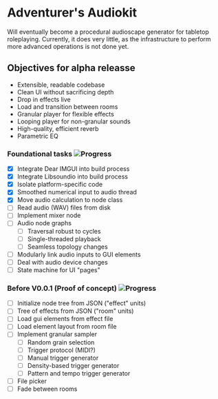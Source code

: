 # Adventurer's Audiokit

Will eventually become a procedural audioscape generator for tabletop roleplaying.
Currently, it does very little, as the infrastructure to perform more advanced operations is not done yet.

## Objectives for alpha releasse
- Extensible, readable codebase
- Clean UI without sacrificing depth
- Drop in effects live
- Load and transition between rooms
- Granular player for flexible effects
- Looping player for non-granular sounds
- High-quality, efficient reverb
- Parametric EQ


### Foundational tasks ![Progress](https://progress-bar.dev/5/?scale=14&title=progress&color=babaca&suffix=%2F14)
- [x] Integrate Dear IMGUI into build process
- [x] Integrate Libsoundio into build process
- [x] Isolate platform-specific code
- [x] Smoothed numerical input to audio thread
- [x] Move audio calculation to node class
- [ ] Read audio (WAV) files from disk
- [ ] Implement mixer node
- [ ] Audio node graphs
  - [ ] Traversal robust to cycles
  - [ ] Single-threaded playback
  - [ ] Seamless topology changes
- [ ] Modularly link audio inputs to GUI elements
- [ ] Deal with audio device changes
- [ ] State machine for UI "pages"

### Before V0.0.1 (Proof of concept) ![Progress](https://progress-bar.dev/0/?scale=12&tittle=progress&color=babbaca&suffix=%2F12)
- [ ] Initialize node tree from JSON ("effect" units)
- [ ] Tree of effects from JSON ("room" units)
- [ ] Load gui elements from effect file
- [ ] Load element layout from room file
- [ ] Implement granular sampler
  - [ ] Random grain selection
  - [ ] Trigger protocol (MIDI?)
  - [ ] Manual trigger generator
  - [ ] Density-based trigger generator
  - [ ] Pattern and tempo trigger generator
- [ ] File picker
- [ ] Fade between rooms